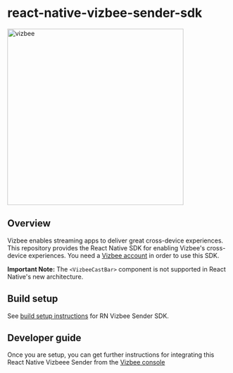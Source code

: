 # react-native-vizbee-sender-sdk

<img src="https://static.claspws.tv/images/common/logos/vizbee_logo_tagline.png" alt="vizbee" width="400"/>

## Overview

Vizbee enables streaming apps to deliver great cross-device experiences. This repository provides the React Native SDK for enabling Vizbee's cross-device experiences. You need a [Vizbee account](https://console.vizbee.tv) in order to use this SDK.

**Important Note:** The `<VizbeeCastBar>` component is not supported in React Native's new architecture.

## Build setup

See [build setup instructions](https://gist.github.com/vizbee/48815c9cf8f752507b470ef99c6cc090) for RN Vizbee Sender SDK.

## Developer guide

Once you are setup, you can get further instructions for integrating this React Native Vizbeee Sender from the [Vizbee console](https://console.vizbee.tv)
